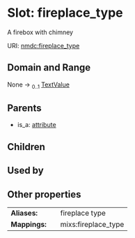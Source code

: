 
# Slot: fireplace_type


A firebox with chimney

URI: [nmdc:fireplace_type](https://microbiomedata/meta/fireplace_type)


## Domain and Range

None &#8594;  <sub>0..1</sub> [TextValue](TextValue.md)

## Parents

 *  is_a: [attribute](attribute.md)

## Children


## Used by


## Other properties

|  |  |  |
| --- | --- | --- |
| **Aliases:** | | fireplace type |
| **Mappings:** | | mixs:fireplace_type |

